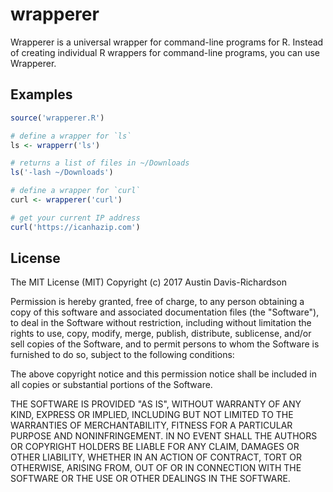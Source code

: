 # wrapperer

Wrapperer is a universal wrapper for command-line programs for R. Instead of
creating individual R wrappers for command-line programs, you can use
Wrapperer.

## Examples

```r
source('wrapperer.R')

# define a wrapper for `ls`
ls <- wrapperr('ls')

# returns a list of files in ~/Downloads
ls('-lash ~/Downloads')

# define a wrapper for `curl`
curl <- wrapperer('curl')

# get your current IP address
curl('https://icanhazip.com')
```

## License

The MIT License (MIT)
Copyright (c) 2017 Austin Davis-Richardson 

Permission is hereby granted, free of charge, to any person obtaining a copy
of this software and associated documentation files (the "Software"), to deal
in the Software without restriction, including without limitation the rights
to use, copy, modify, merge, publish, distribute, sublicense, and/or sell
copies of the Software, and to permit persons to whom the Software is
furnished to do so, subject to the following conditions:

The above copyright notice and this permission notice shall be included in
all copies or substantial portions of the Software.

THE SOFTWARE IS PROVIDED "AS IS", WITHOUT WARRANTY OF ANY KIND, EXPRESS OR
IMPLIED, INCLUDING BUT NOT LIMITED TO THE WARRANTIES OF MERCHANTABILITY,
FITNESS FOR A PARTICULAR PURPOSE AND NONINFRINGEMENT. IN NO EVENT SHALL THE
AUTHORS OR COPYRIGHT HOLDERS BE LIABLE FOR ANY CLAIM, DAMAGES OR OTHER
LIABILITY, WHETHER IN AN ACTION OF CONTRACT, TORT OR OTHERWISE, ARISING FROM,
OUT OF OR IN CONNECTION WITH THE SOFTWARE OR THE USE OR OTHER DEALINGS IN
THE SOFTWARE.
